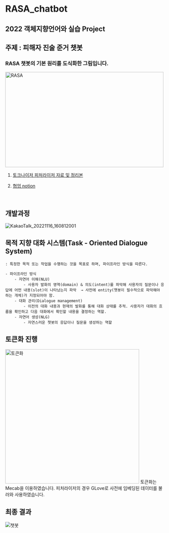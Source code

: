 # RASA_chatbot
## 2022 객체지향언어와 실습 Project
## 주제 : 피해자 진술 준거 챗봇
### RASA 챗봇의 기본 원리를 도식화한 그림입니다. 

<img width="500" alt="RASA" src="https://user-images.githubusercontent.com/103639821/207577706-5daf42f2-ca15-438f-924c-a69816a3f852.png" height="300">

1. [토크나이저 피처라이저 자료 및 정리본](https://www.notion.so/RASA-ba1ef38ff4554fe4b61724152acd2944)  

      
2. [협업 notion](https://www.notion.so/RASA-179c4128ea9d48cd80f947e40335d239)
<br/>

## 개발과정
![KakaoTalk_20221116_160812001](https://user-images.githubusercontent.com/103639821/207577911-767de489-3980-42c2-bfc8-0cbe9d04b0ed.png)
<br/>
## 목적 지향 대화 시스템(Task - Oriented Dialogue System)
    
    : 특정한 목적 또는 작업을 수행하는 것을 목표로 하며, 파이프라인 방식을 따른다.
    
    - 파이프라인 방식
        - 자연어 이해(NLU)
            - 사용자 발화의 영역(domain) & 의도(intent)를 파악해 사용자의 질문이나 응답에 어떤 내용(slot)이 나타났는지 파악  → 사전에 entity(챗봇이 필수적으로 파악해야 하는 개체)가 지정되어야 함.
        - 대화 관리(Dialogue management)
            - 이전의 대화 내용과 현재의 발화를 통해 대화 상태를 추적. 사용자가 대화의 흐름을 확인하고 다음 대화에서 확인할 내용을 결정하는 역할.
        - 자연어 생성(NLG)
            - 자연스러운 챗봇의 응답이나 질문을 생성하는 역할
            
## 토큰화 진행
<img width="423" alt="토큰화" src="https://user-images.githubusercontent.com/103639821/207588201-6fb7490f-e1af-40a8-8940-890be1ca5d43.png">
토큰화는 Mecab을 이용하였습니다.     
피처라이저의 경우 GLove로 사전에 임베딩된 데이터를 불러와 사용하였습니다. 

## 최종 결과
![챗봇](https://user-images.githubusercontent.com/103639821/207587761-e52e8455-527a-40d0-bcfc-84fa1a100bda.png)


